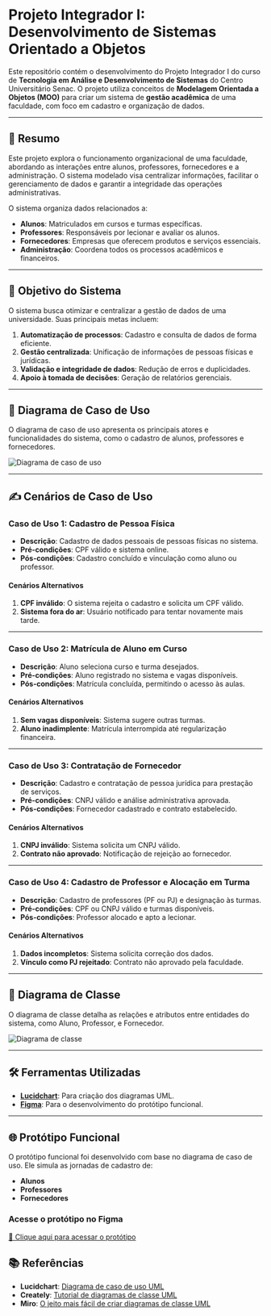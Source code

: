 # Projeto Integrador I: Desenvolvimento de Sistemas Orientado a Objetos

Este repositório contém o desenvolvimento do Projeto Integrador I do curso de **Tecnologia em Análise e Desenvolvimento de Sistemas** do Centro Universitário Senac. O projeto utiliza conceitos de **Modelagem Orientada a Objetos (MOO)** para criar um sistema de **gestão acadêmica** de uma faculdade, com foco em cadastro e organização de dados.

---

## 📄 **Resumo**

Este projeto explora o funcionamento organizacional de uma faculdade, abordando as interações entre alunos, professores, fornecedores e a administração. O sistema modelado visa centralizar informações, facilitar o gerenciamento de dados e garantir a integridade das operações administrativas.

O sistema organiza dados relacionados a:
- **Alunos**: Matriculados em cursos e turmas específicas.
- **Professores**: Responsáveis por lecionar e avaliar os alunos.
- **Fornecedores**: Empresas que oferecem produtos e serviços essenciais.
- **Administração**: Coordena todos os processos acadêmicos e financeiros.

---

## 🎯 **Objetivo do Sistema**

O sistema busca otimizar e centralizar a gestão de dados de uma universidade. Suas principais metas incluem:
1. **Automatização de processos**: Cadastro e consulta de dados de forma eficiente.
2. **Gestão centralizada**: Unificação de informações de pessoas físicas e jurídicas.
3. **Validação e integridade de dados**: Redução de erros e duplicidades.
4. **Apoio à tomada de decisões**: Geração de relatórios gerenciais.

---

## 📌 **Diagrama de Caso de Uso**

O diagrama de caso de uso apresenta os principais atores e funcionalidades do sistema, como o cadastro de alunos, professores e fornecedores.  

![Diagrama de caso de uso](https://i.imgur.com/U8b12sv.png)

---

## ✍️ **Cenários de Caso de Uso**

### **Caso de Uso 1: Cadastro de Pessoa Física**
- **Descrição**: Cadastro de dados pessoais de pessoas físicas no sistema.
- **Pré-condições**: CPF válido e sistema online.
- **Pós-condições**: Cadastro concluído e vinculação como aluno ou professor.

#### **Cenários Alternativos**
1. **CPF inválido**: O sistema rejeita o cadastro e solicita um CPF válido.
2. **Sistema fora do ar**: Usuário notificado para tentar novamente mais tarde.

---

### **Caso de Uso 2: Matrícula de Aluno em Curso**
- **Descrição**: Aluno seleciona curso e turma desejados.
- **Pré-condições**: Aluno registrado no sistema e vagas disponíveis.
- **Pós-condições**: Matrícula concluída, permitindo o acesso às aulas.

#### **Cenários Alternativos**
1. **Sem vagas disponíveis**: Sistema sugere outras turmas.
2. **Aluno inadimplente**: Matrícula interrompida até regularização financeira.

---

### **Caso de Uso 3: Contratação de Fornecedor**
- **Descrição**: Cadastro e contratação de pessoa jurídica para prestação de serviços.
- **Pré-condições**: CNPJ válido e análise administrativa aprovada.
- **Pós-condições**: Fornecedor cadastrado e contrato estabelecido.

#### **Cenários Alternativos**
1. **CNPJ inválido**: Sistema solicita um CNPJ válido.
2. **Contrato não aprovado**: Notificação de rejeição ao fornecedor.

---

### **Caso de Uso 4: Cadastro de Professor e Alocação em Turma**
- **Descrição**: Cadastro de professores (PF ou PJ) e designação às turmas.
- **Pré-condições**: CPF ou CNPJ válido e turmas disponíveis.
- **Pós-condições**: Professor alocado e apto a lecionar.

#### **Cenários Alternativos**
1. **Dados incompletos**: Sistema solicita correção dos dados.
2. **Vínculo como PJ rejeitado**: Contrato não aprovado pela faculdade.

---

## 📂 **Diagrama de Classe**

O diagrama de classe detalha as relações e atributos entre entidades do sistema, como Aluno, Professor, e Fornecedor.  

![Diagrama de classe](https://i.imgur.com/y98ee6k.png)

---

## 🛠️ **Ferramentas Utilizadas**
- **[Lucidchart](https://www.lucidchart.com/)**: Para criação dos diagramas UML.
- **[Figma](https://www.figma.com/)**: Para o desenvolvimento do protótipo funcional.

---

## 🌐 **Protótipo Funcional**

O protótipo funcional foi desenvolvido com base no diagrama de caso de uso. Ele simula as jornadas de cadastro de:
- **Alunos**
- **Professores**
- **Fornecedores**

### **Acesse o protótipo no Figma**  
[🔗 Clique aqui para acessar o protótipo](https://www.figma.com/design/pkkBQVRADTYcfmO2tnlJQj/Projeto-Integrador-II?node-id=0-1&t=pEZ4a5mmYh5KkvhL-1)



## 📚 **Referências**
- **Lucidchart**: [Diagrama de caso de uso UML](https://www.lucidchart.com/pages/pt/diagrama-de-caso-de-uso-uml)
- **Creately**: [Tutorial de diagramas de classe UML](https://creately.com/blog/pt/diagrama/tutorial-diagrama-de-classes/)
- **Miro**: [O jeito mais fácil de criar diagramas de classe UML](https://miro.com/pt/diagrama/diagrama-classes-uml/)
